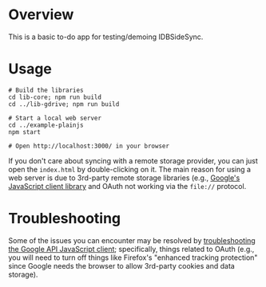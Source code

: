 # Overview

This is a basic to-do app for testing/demoing IDBSideSync.

# Usage

```
# Build the libraries
cd lib-core; npm run build
cd ../lib-gdrive; npm run build

# Start a local web server
cd ../example-plainjs
npm start

# Open http://localhost:3000/ in your browser
```

If you don't care about syncing with a remote storage provider, you can just open the `index.html` by double-clicking on it. The main reason for using a web server is due to 3rd-party remote storage libraries (e.g., [Google's JavaScript client library](https://github.com/google/google-api-javascript-client/blob/master/docs/faq.md#can-i-use-the-javascript-client-library-to-work-with-local-files-using-the-file-protocol) and OAuth not working via the `file://` protocol.

# Troubleshooting

Some of the issues you can encounter may be resolved by [troubleshooting the Google API JavaScript client](https://developers.google.com/drive/api/v3/quickstart/js?pli=1#troubleshooting); specifically, things related to OAuth (e.g., you will need to turn off things like Firefox's "enhanced tracking protection" since Google needs the browser to allow 3rd-party cookies and data storage).
